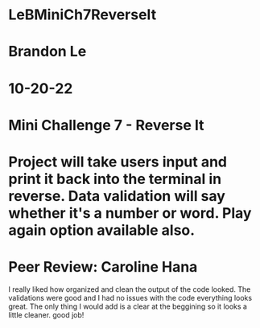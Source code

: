 # LeBMiniCh7ReverseIt
# Brandon Le
# 10-20-22
# Mini Challenge 7 - Reverse It
# Project will take users input and print it back into the terminal in reverse. Data validation will say whether it's a number or word. Play again option available also.

# Peer Review: Caroline Hana
I really liked how organized and clean the output of the code looked. The validations were good and I had no issues with the code everything looks great. The only thing I would add is a clear at the beggining so it looks a little cleaner. good job!
